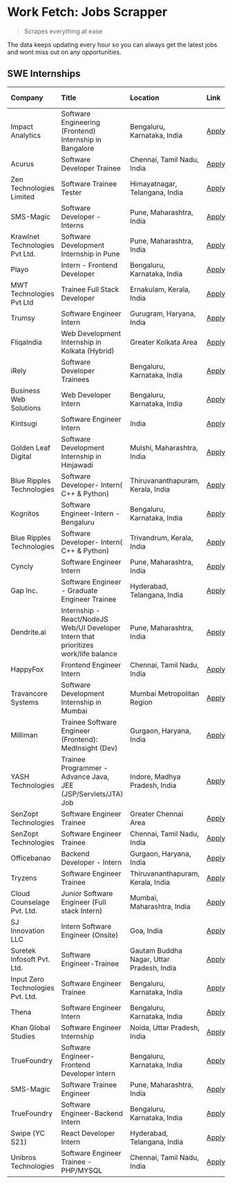 # Work Fetch: Jobs Scrapper
> Scrapes everything at ease

The data keeps updating every hour so you can always get the latest jobs and wont miss out on any opportunities.

## SWE Internships
<!--START_SECTION:workfetch-->
| Company                           | Title                                                                                | Location                                  | Link                                                                                                                                                                                                                                                                                              | Date Posted   |
|:----------------------------------|:-------------------------------------------------------------------------------------|:------------------------------------------|:--------------------------------------------------------------------------------------------------------------------------------------------------------------------------------------------------------------------------------------------------------------------------------------------------|:--------------|
| Impact Analytics                  | Software Engineering (Frontend) Internship in Bangalore                              | Bengaluru, Karnataka, India               | [Apply](https://in.linkedin.com/jobs/view/software-engineering-frontend-internship-in-bangalore-at-impact-analytics-3872535077?position=8&pageNum=0&refId=D8vYZ40Wa9BHRYx64VyWfQ%3D%3D&trackingId=dKTJNa97WlEpd3DVMMGONg%3D%3D&trk=public_jobs_jserp-result_search-card)                          | 2024-03-26    |
| Acurus                            | Software Developer Trainee                                                           | Chennai, Tamil Nadu, India                | [Apply](https://in.linkedin.com/jobs/view/software-developer-trainee-at-acurus-3871400616?position=11&pageNum=0&refId=D8vYZ40Wa9BHRYx64VyWfQ%3D%3D&trackingId=2tgskiRW1BNbr%2B3s%2FhqWfA%3D%3D&trk=public_jobs_jserp-result_search-card)                                                          | 2024-03-26    |
| Zen Technologies Limited          | Software Trainee Tester                                                              | Himayatnagar, Telangana, India            | [Apply](https://in.linkedin.com/jobs/view/software-trainee-tester-at-zen-technologies-limited-3872100214?position=20&pageNum=0&refId=D8vYZ40Wa9BHRYx64VyWfQ%3D%3D&trackingId=sVN6wCqUbiuX8n%2FfEe06FQ%3D%3D&trk=public_jobs_jserp-result_search-card)                                             | 2024-03-26    |
| SMS-Magic                         | Software Developer -Interns                                                          | Pune, Maharashtra, India                  | [Apply](https://in.linkedin.com/jobs/view/software-developer-interns-at-sms-magic-3868627682?position=40&pageNum=0&refId=D8vYZ40Wa9BHRYx64VyWfQ%3D%3D&trackingId=QYpneuAX3rfdtgNpdpphKA%3D%3D&trk=public_jobs_jserp-result_search-card)                                                           | 2024-03-24    |
| Krawlnet Technologies Pvt Ltd.    | Software Development Internship in Pune                                              | Pune, Maharashtra, India                  | [Apply](https://in.linkedin.com/jobs/view/software-development-internship-in-pune-at-krawlnet-technologies-pvt-ltd-3868318801?position=5&pageNum=0&refId=D8vYZ40Wa9BHRYx64VyWfQ%3D%3D&trackingId=FrgR3IjldLRvMOPVP6x3%2Fg%3D%3D&trk=public_jobs_jserp-result_search-card)                         | 2024-03-22    |
| Playo                             | Intern - Frontend Developer                                                          | Bengaluru, Karnataka, India               | [Apply](https://in.linkedin.com/jobs/view/intern-frontend-developer-at-playo-3864131172?position=13&pageNum=0&refId=D8vYZ40Wa9BHRYx64VyWfQ%3D%3D&trackingId=vyTHqQURDn6v63pV9w2SqQ%3D%3D&trk=public_jobs_jserp-result_search-card)                                                                | 2024-03-22    |
| MWT Technologies Pvt Ltd          | Trainee Full Stack Developer                                                         | Ernakulam, Kerala, India                  | [Apply](https://in.linkedin.com/jobs/view/trainee-full-stack-developer-at-mwt-technologies-pvt-ltd-3863344037?position=15&pageNum=0&refId=D8vYZ40Wa9BHRYx64VyWfQ%3D%3D&trackingId=my7ngmYbqyPSog3CtXFTNw%3D%3D&trk=public_jobs_jserp-result_search-card)                                          | 2024-03-20    |
| Trumsy                            | Software Engineer Intern                                                             | Gurugram, Haryana, India                  | [Apply](https://in.linkedin.com/jobs/view/software-engineer-intern-at-trumsy-3864795201?position=52&pageNum=0&refId=D8vYZ40Wa9BHRYx64VyWfQ%3D%3D&trackingId=IFZGhmnxCI7kOBauWXjE0g%3D%3D&trk=public_jobs_jserp-result_search-card)                                                                | 2024-03-20    |
| FliqaIndia                        | Web Development Internship in Kolkata (Hybrid)                                       | Greater Kolkata Area                      | [Apply](https://in.linkedin.com/jobs/view/web-development-internship-in-kolkata-hybrid-at-fliqaindia-3864372048?position=54&pageNum=0&refId=D8vYZ40Wa9BHRYx64VyWfQ%3D%3D&trackingId=uOYCJhm7rrZtarBBqv4VIQ%3D%3D&trk=public_jobs_jserp-result_search-card)                                        | 2024-03-19    |
| iRely                             | Software Developer Trainees                                                          | Bengaluru, Karnataka, India               | [Apply](https://in.linkedin.com/jobs/view/software-developer-trainees-at-irely-3860566039?position=3&pageNum=0&refId=D8vYZ40Wa9BHRYx64VyWfQ%3D%3D&trackingId=BOcKz%2Fxefkeg720tm1HzjQ%3D%3D&trk=public_jobs_jserp-result_search-card)                                                             | 2024-03-18    |
| Business Web Solutions            | Web Developer Intern                                                                 | Bengaluru, Karnataka, India               | [Apply](https://in.linkedin.com/jobs/view/web-developer-intern-at-business-web-solutions-3860721170?position=28&pageNum=0&refId=D8vYZ40Wa9BHRYx64VyWfQ%3D%3D&trackingId=XSaK8tbKVNi2Bv2eramflg%3D%3D&trk=public_jobs_jserp-result_search-card)                                                    | 2024-03-17    |
| Kintsugi                          | Software Engineer Intern                                                             | India                                     | [Apply](https://in.linkedin.com/jobs/view/software-engineer-intern-at-kintsugi-3857074071?position=45&pageNum=0&refId=D8vYZ40Wa9BHRYx64VyWfQ%3D%3D&trackingId=NO4sGIvNeUW%2BW974F5bLmA%3D%3D&trk=public_jobs_jserp-result_search-card)                                                            | 2024-03-16    |
| Golden Leaf Digital               | Software Development Internship in Hinjawadi                                         | Mulshi, Maharashtra, India                | [Apply](https://in.linkedin.com/jobs/view/software-development-internship-in-hinjawadi-at-golden-leaf-digital-3858085305?position=17&pageNum=0&refId=D8vYZ40Wa9BHRYx64VyWfQ%3D%3D&trackingId=Etl31pXLhXvhsL7s7DIK2Q%3D%3D&trk=public_jobs_jserp-result_search-card)                               | 2024-03-15    |
| Blue Ripples Technologies         | Software Developer- Intern( C++ & Python)                                            | Thiruvananthapuram, Kerala, India         | [Apply](https://in.linkedin.com/jobs/view/software-developer-intern-c%2B%2B-python-at-blue-ripples-technologies-3855594494?position=25&pageNum=0&refId=D8vYZ40Wa9BHRYx64VyWfQ%3D%3D&trackingId=dn9FJ4LoYgjJDvjE%2F3DSaA%3D%3D&trk=public_jobs_jserp-result_search-card)                           | 2024-03-14    |
| Kognitos                          | Software Engineer-Intern -Bengaluru                                                  | Bengaluru, Karnataka, India               | [Apply](https://in.linkedin.com/jobs/view/software-engineer-intern-bengaluru-at-kognitos-3855361239?position=9&pageNum=0&refId=D8vYZ40Wa9BHRYx64VyWfQ%3D%3D&trackingId=EC%2F%2By5SVBqsniEQGxU8KkQ%3D%3D&trk=public_jobs_jserp-result_search-card)                                                 | 2024-03-13    |
| Blue Ripples Technologies         | Software Developer- Intern( C++  & Python)                                           | Trivandrum, Kerala, India                 | [Apply](https://in.linkedin.com/jobs/view/software-developer-intern-c%2B%2B-python-at-blue-ripples-technologies-3856150730?position=26&pageNum=0&refId=D8vYZ40Wa9BHRYx64VyWfQ%3D%3D&trackingId=lRCkxh6c2YmlqpBxL8WXUQ%3D%3D&trk=public_jobs_jserp-result_search-card)                             | 2024-03-13    |
| Cyncly                            | Software Engineer Intern                                                             | Pune, Maharashtra, India                  | [Apply](https://in.linkedin.com/jobs/view/software-engineer-intern-at-cyncly-3853990178?position=31&pageNum=0&refId=D8vYZ40Wa9BHRYx64VyWfQ%3D%3D&trackingId=%2BrRJSYvXHr7jeJ0zYxobwA%3D%3D&trk=public_jobs_jserp-result_search-card)                                                              | 2024-03-13    |
| Gap Inc.                          | Software Engineer - Graduate Engineer Trainee                                        | Hyderabad, Telangana, India               | [Apply](https://in.linkedin.com/jobs/view/software-engineer-graduate-engineer-trainee-at-gap-inc-3853818960?position=7&pageNum=0&refId=D8vYZ40Wa9BHRYx64VyWfQ%3D%3D&trackingId=Z3SATyY2NepAe2kR4dUnMQ%3D%3D&trk=public_jobs_jserp-result_search-card)                                             | 2024-03-12    |
| Dendrite.ai                       | Internship - React/NodeJS Web/UI Developer Intern that prioritizes work/life balance | Pune, Maharashtra, India                  | [Apply](https://in.linkedin.com/jobs/view/internship-react-nodejs-web-ui-developer-intern-that-prioritizes-work-life-balance-at-dendrite-ai-3853583200?position=41&pageNum=0&refId=D8vYZ40Wa9BHRYx64VyWfQ%3D%3D&trackingId=FHbVXWgCCfI90ee7cYvRDg%3D%3D&trk=public_jobs_jserp-result_search-card) | 2024-03-12    |
| HappyFox                          | Frontend Engineer Intern                                                             | Chennai, Tamil Nadu, India                | [Apply](https://in.linkedin.com/jobs/view/frontend-engineer-intern-at-happyfox-3848357951?position=49&pageNum=0&refId=D8vYZ40Wa9BHRYx64VyWfQ%3D%3D&trackingId=7SVeyFky8L7zxkSa3c5thg%3D%3D&trk=public_jobs_jserp-result_search-card)                                                              | 2024-03-07    |
| Travancore Systems                | Software Development Internship in Mumbai                                            | Mumbai Metropolitan Region                | [Apply](https://in.linkedin.com/jobs/view/software-development-internship-in-mumbai-at-travancore-systems-3847706952?position=50&pageNum=0&refId=D8vYZ40Wa9BHRYx64VyWfQ%3D%3D&trackingId=D0diE0TIFIcnG%2FoevhuAJQ%3D%3D&trk=public_jobs_jserp-result_search-card)                                 | 2024-03-05    |
| Milliman                          | Trainee Software Engineer (Frontend): MedInsight (Dev)                               | Gurgaon, Haryana, India                   | [Apply](https://in.linkedin.com/jobs/view/trainee-software-engineer-frontend-medinsight-dev-at-milliman-3792874280?position=12&pageNum=0&refId=D8vYZ40Wa9BHRYx64VyWfQ%3D%3D&trackingId=oFBsEnj0jEgy4dtZXNjcSg%3D%3D&trk=public_jobs_jserp-result_search-card)                                     | 2024-03-01    |
| YASH Technologies                 | Trainee Programmer - Advance Java, JEE (JSP/Servlets/JTA) Job                        | Indore, Madhya Pradesh, India             | [Apply](https://in.linkedin.com/jobs/view/trainee-programmer-advance-java-jee-jsp-servlets-jta-job-at-yash-technologies-3811759183?position=30&pageNum=0&refId=D8vYZ40Wa9BHRYx64VyWfQ%3D%3D&trackingId=VCpkkT%2FN4A1fzdsqzNHe%2FA%3D%3D&trk=public_jobs_jserp-result_search-card)                 | 2024-02-13    |
| SenZopt Technologies              | Software Engineer Trainee                                                            | Greater Chennai Area                      | [Apply](https://in.linkedin.com/jobs/view/software-engineer-trainee-at-senzopt-technologies-3827688781?position=42&pageNum=0&refId=D8vYZ40Wa9BHRYx64VyWfQ%3D%3D&trackingId=GcZLWWAf8jDqH8w1HcsdhQ%3D%3D&trk=public_jobs_jserp-result_search-card)                                                 | 2024-02-12    |
| SenZopt Technologies              | Software Engineer Trainee                                                            | Chennai, Tamil Nadu, India                | [Apply](https://in.linkedin.com/jobs/view/software-engineer-trainee-at-senzopt-technologies-3827686880?position=58&pageNum=0&refId=D8vYZ40Wa9BHRYx64VyWfQ%3D%3D&trackingId=6t4nTDH1Tzs3xwXq0nSPMA%3D%3D&trk=public_jobs_jserp-result_search-card)                                                 | 2024-02-12    |
| Officebanao                       | Backend Developer - Intern                                                           | Gurgaon, Haryana, India                   | [Apply](https://in.linkedin.com/jobs/view/backend-developer-intern-at-officebanao-3814263731?position=36&pageNum=0&refId=D8vYZ40Wa9BHRYx64VyWfQ%3D%3D&trackingId=Yq0LseTDqIhEvXIgJ1VO7w%3D%3D&trk=public_jobs_jserp-result_search-card)                                                           | 2024-01-31    |
| Tryzens                           | Software Engineer Trainee                                                            | Thiruvananthapuram, Kerala, India         | [Apply](https://in.linkedin.com/jobs/view/software-engineer-trainee-at-tryzens-3809363491?position=44&pageNum=0&refId=D8vYZ40Wa9BHRYx64VyWfQ%3D%3D&trackingId=WNL10F91HihBBJkHK2AISw%3D%3D&trk=public_jobs_jserp-result_search-card)                                                              | 2024-01-18    |
| Cloud Counselage Pvt. Ltd.        | Junior Software Engineer (Full stack Intern)                                         | Mumbai, Maharashtra, India                | [Apply](https://in.linkedin.com/jobs/view/junior-software-engineer-full-stack-intern-at-cloud-counselage-pvt-ltd-3803132814?position=35&pageNum=0&refId=D8vYZ40Wa9BHRYx64VyWfQ%3D%3D&trackingId=ONcfZQGNHphMNX%2Bh1%2BTLag%3D%3D&trk=public_jobs_jserp-result_search-card)                        | 2024-01-11    |
| SJ Innovation LLC                 | Intern Software Engineer (Onsite)                                                    | Goa, India                                | [Apply](https://in.linkedin.com/jobs/view/intern-software-engineer-onsite-at-sj-innovation-llc-3799959011?position=51&pageNum=0&refId=D8vYZ40Wa9BHRYx64VyWfQ%3D%3D&trackingId=JYFPW4ep0ClBYfHPNeYkEg%3D%3D&trk=public_jobs_jserp-result_search-card)                                              | 2024-01-11    |
| Suretek Infosoft Pvt. Ltd.        | Software Engineer-Trainee                                                            | Gautam Buddha Nagar, Uttar Pradesh, India | [Apply](https://in.linkedin.com/jobs/view/software-engineer-trainee-at-suretek-infosoft-pvt-ltd-3800934643?position=32&pageNum=0&refId=D8vYZ40Wa9BHRYx64VyWfQ%3D%3D&trackingId=JsTmud8m9P39J2tkKq5C8w%3D%3D&trk=public_jobs_jserp-result_search-card)                                             | 2024-01-09    |
| Input Zero Technologies Pvt. Ltd. | Software Engineer Trainee                                                            | Bengaluru, Karnataka, India               | [Apply](https://in.linkedin.com/jobs/view/software-engineer-trainee-at-input-zero-technologies-pvt-ltd-3800927643?position=38&pageNum=0&refId=D8vYZ40Wa9BHRYx64VyWfQ%3D%3D&trackingId=fm4jGI6H3lwyIEb6py71zA%3D%3D&trk=public_jobs_jserp-result_search-card)                                      | 2024-01-09    |
| Thena                             | Software Engineer Intern                                                             | Bengaluru, Karnataka, India               | [Apply](https://in.linkedin.com/jobs/view/software-engineer-intern-at-thena-3778731751?position=24&pageNum=0&refId=D8vYZ40Wa9BHRYx64VyWfQ%3D%3D&trackingId=ANExXKebARHCu4mCT0B3xg%3D%3D&trk=public_jobs_jserp-result_search-card)                                                                 | 2023-12-05    |
| Khan Global Studies               | Software Engineer Internship                                                         | Noida, Uttar Pradesh, India               | [Apply](https://in.linkedin.com/jobs/view/software-engineer-internship-at-khan-global-studies-3766942197?position=60&pageNum=0&refId=D8vYZ40Wa9BHRYx64VyWfQ%3D%3D&trackingId=Dakq4VweCanZQuyYAhhZnQ%3D%3D&trk=public_jobs_jserp-result_search-card)                                               | 2023-11-27    |
| TrueFoundry                       | Software Engineer- Frontend Developer Intern                                         | Bengaluru, Karnataka, India               | [Apply](https://in.linkedin.com/jobs/view/software-engineer-frontend-developer-intern-at-truefoundry-3790095058?position=23&pageNum=0&refId=D8vYZ40Wa9BHRYx64VyWfQ%3D%3D&trackingId=wMw2maIpvomDsg12QRY%2BLg%3D%3D&trk=public_jobs_jserp-result_search-card)                                      | 2023-11-24    |
| SMS-Magic                         | Software Trainee Engineer                                                            | Pune, Maharashtra, India                  | [Apply](https://in.linkedin.com/jobs/view/software-trainee-engineer-at-sms-magic-3761409781?position=37&pageNum=0&refId=D8vYZ40Wa9BHRYx64VyWfQ%3D%3D&trackingId=if0L5Do%2BsRKvppJhwTojdA%3D%3D&trk=public_jobs_jserp-result_search-card)                                                          | 2023-11-16    |
| TrueFoundry                       | Software Engineer-Backend Intern                                                     | Bengaluru, Karnataka, India               | [Apply](https://in.linkedin.com/jobs/view/software-engineer-backend-intern-at-truefoundry-3779508170?position=39&pageNum=0&refId=D8vYZ40Wa9BHRYx64VyWfQ%3D%3D&trackingId=gho9kBWk%2BcrgOCjDkAh3Rw%3D%3D&trk=public_jobs_jserp-result_search-card)                                                 | 2023-11-10    |
| Swipe (YC S21)                    | React Developer Intern                                                               | Hyderabad, Telangana, India               | [Apply](https://in.linkedin.com/jobs/view/react-developer-intern-at-swipe-yc-s21-3737600089?position=27&pageNum=0&refId=D8vYZ40Wa9BHRYx64VyWfQ%3D%3D&trackingId=vWkOPn4lK%2FQtUtm9hE2A2g%3D%3D&trk=public_jobs_jserp-result_search-card)                                                          | 2023-10-13    |
| Unibros Technologies              | Software Engineer Trainee - PHP/MYSQL                                                | Chennai, Tamil Nadu, India                | [Apply](https://in.linkedin.com/jobs/view/software-engineer-trainee-php-mysql-at-unibros-technologies-3656599241?position=46&pageNum=0&refId=D8vYZ40Wa9BHRYx64VyWfQ%3D%3D&trackingId=0k9xckplmrBCW0QNfIH5ow%3D%3D&trk=public_jobs_jserp-result_search-card)                                       | 2023-06-12    |
<!--END_SECTION:workfetch-->
